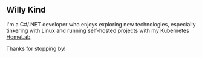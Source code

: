 ## Willy Kind

I'm a C#/.NET developer who enjoys exploring new technologies, especially tinkering with Linux and running self-hosted projects with my Kubernetes [HomeLab](https://github.com/willy-kind/homelab).

Thanks for stopping by!
